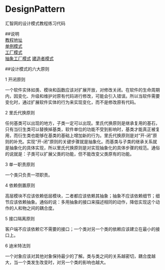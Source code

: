# DesignPattern
汇智网的设计模式教程练习代码

##说明  
[教程地址](http://www.hubwiz.com/course/5710cb2e08ce8b3d3a1430f1/)  
[单例模式](https://github.com/XINCGer/DesignPattern/tree/master/%E5%8D%95%E4%BE%8B%E6%A8%A1%E5%BC%8F(Singleton))  
[工厂模式](https://github.com/XINCGer/DesignPattern/tree/master/%E5%B7%A5%E5%8E%82%E6%A8%A1%E5%BC%8F)  
[抽象工厂模式](https://github.com/XINCGer/DesignPattern/tree/master/%E6%8A%BD%E8%B1%A1%E5%B7%A5%E5%8E%82%E6%A8%A1%E5%BC%8F)
[建造者模式](https://github.com/XINCGer/DesignPattern/tree/master/%E5%BB%BA%E9%80%A0%E8%80%85%E6%A8%A1%E5%BC%8F)

##设计模式的六大原则  

1 开闭原则

一个软件实体如类、模块和函数应该对扩展开放，对修改关闭。在软件的生命周期内，因变化、升级和维护对原有代码进行修改，可能会引入错误。所以当软件需要变化时，通过扩展软件实体的行为来实现变化，而不是修改原有代码。

2 里氏代换原则

任何基类可以出现的地方，子类一定可以出现。里氏代换原则是继承复用的基石，只有当衍生类可以替换掉基类，软件单位的功能不受到影响时，基类才能真正被复用，而衍生类也能够在基类的基础上增加新的行为。里氏代换原则是对“开-闭”原则的补充。实现“开-闭”原则的关键步骤就是抽象化。而基类与子类的继承关系就是抽象化的具体实现，所以里氏代换原则是对实现抽象化的具体步骤的规范。通俗的说就是：子类可以扩展父类的功能，但不能改变父类原有的功能。

3 单一职责原则

一个类只负责一项职责。

4 依赖倒置原则

高层模块不应该依赖低层模块，二者都应该依赖其抽象；抽象不应该依赖细节；细节应该依赖抽象。通俗的说：多用抽象的接口来描述相同的动作，降低实现这个动作的人和物之间的耦合度。

5 接口隔离原则

客户端不应该依赖它不需要的接口；一个类对另一个类的依赖应该建立在最小的接口上。

6 迪米特法则

一个对象应该对其他对象保持最少的了解。类与类之间的关系越密切，耦合度越大，当一个类发生改变时，对另一个类的影响也越大。
